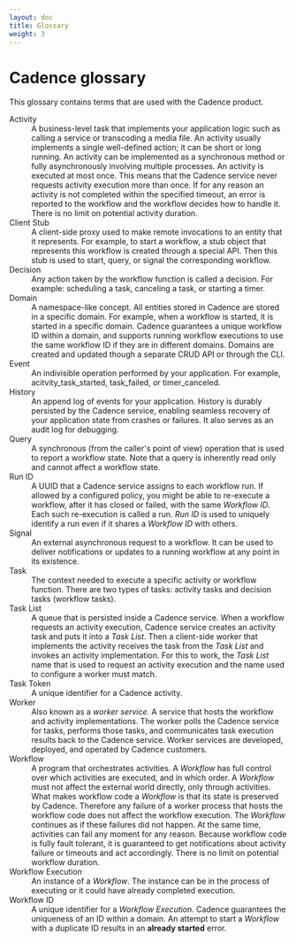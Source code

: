 ```yaml
---
layout: doc
title: Glossary
weight: 3
---
```


# Cadence glossary

This glossary contains terms that are used with the Cadence product.

<dl>
  <dt>Activity</dt>
  <dd>A business-level task that implements your application logic such as calling
  a service or transcoding a media file. An activity usually implements a single
  well-defined action; it can be short or long running. An activity can be implemented
  as a synchronous method or fully asynchronously involving multiple processes. An
  activity is executed at most once. This means that the Cadence service never
  requests activity execution more than once. If for any reason an activity is not
  completed within the specified timeout, an error is reported to the workflow and
  the workflow decides how to handle it. There is no limit on potential activity
  duration.</dd>

  <dt>Client Stub</dt>
  <dd>A client-side proxy used to make remote invocations to an entity that it
  represents. For example, to start a workflow, a stub object that represents
  this workflow is created through a special API. Then this stub is used to start,
  query, or signal the corresponding workflow.</dd>

  <dt>Decision</dt>
  <dd>Any action taken by the workflow function is called a decision. For example:
  scheduling a task, canceling a task, or starting a timer.</dd>

  <dt>Domain</dt>
  <dd>A namespace-like concept. All entities stored in Cadence are stored in a
  specific domain. For example, when a workflow is started, it is started in a
  specific domain. Cadence guarantees a unique workflow ID within a domain, and
  supports running workflow executions to use the same workflow ID if they are in
  different domains. Domains are created and updated though a separate CRUD API
  or through the CLI.</dd>

  <dt>Event</dt>
  <dd>An indivisible operation performed by your application. For example,
  acitvity_task_started, task_failed, or timer_canceled.</dd>

  <dt>History</dt>
  <dd>An append log of events for your application. History is durably persisted
  by the Cadence service, enabling seamless recovery of your application state
  from crashes or failures. It also serves as an audit log for debugging.</dd>

  <dt>Query</dt>
  <dd>A synchronous (from the caller's point of view) operation that is used to
  report a workflow state. Note that a query is inherently read only and cannot
  affect a workflow state.</dd>

  <dt>Run ID</dt>
  <dd>A UUID that a Cadence service assigns to each workflow run. If allowed by
  a configured policy, you might be able to re-execute a workflow, after it has
  closed or failed, with the same <i>Workflow ID</i>. Each such re-execution is called
  a run. <i>Run ID</i> is used to uniquely identify a run even if it shares a <i>Workflow ID</i>
  with others.</dd>

  <dt>Signal</dt>
  <dd>An external asynchronous request to a workflow. It can be used to deliver
  notifications or updates to a running workflow at any point in its existence.</dd>

  <dt>Task</dt>
  <dd>The context needed to execute a specific activity or workflow function.
  There are two types of tasks: activity tasks and decision tasks (workflow
  tasks).</dd>

  <dt>Task List</dt>
  <dd>A queue that is persisted inside a Cadence service. When a workflow requests
  an activity execution, Cadence service creates an activity task and puts it into
  a <i>Task List</i>. Then a client-side worker that implements the activity receives
  the task from the <i>Task List</i> and invokes an activity implementation. For this
  to work, the <i>Task List</i> name that is used to request an activity execution and
  the name used to configure a worker must match.</dd>

  <dt>Task Token</dt>
  <dd>A unique identifier for a Cadence activity. </dd>

  <dt>Worker</dt>
  <dd>Also known as a <i>worker service</i>. A service that hosts the workflow and
  activity implementations. The worker polls the Cadence service for tasks, performs
  those tasks, and communicates task execution results back to the Cadence service.
  Worker services are developed, deployed, and operated by Cadence customers.</dd>

  <dt>Workflow</dt>
  <dd>A program that orchestrates activities. A <i>Workflow</i> has full control over
  which activities are executed, and in which order. A <i>Workflow</i> must not affect
  the external world directly, only through activities. What makes workflow code
  a <i>Workflow</i> is that its state is preserved by Cadence. Therefore any failure
  of a worker process that hosts the workflow code does not affect the workflow
  execution. The <i>Workflow</i> continues as if these failures did not happen. At the
  same time, activities can fail any moment for any reason. Because workflow code
  is fully fault tolerant, it is guaranteed to get notifications about activity
  failure or timeouts and act accordingly. There is no limit on potential workflow
  duration.</dd>

  <dt>Workflow Execution</dt>
  <dd>An instance of a <i>Workflow</i>. The instance can be in the process of executing
  or it could have already completed execution.

  <dt>Workflow ID</dt>
  <dd>A unique identifier for a <i>Workflow Execution</i>. Cadence guarantees the
  uniqueness of an ID within a domain. An attempt to start a <i>Workflow</i> with a
  duplicate ID results in an <b>already started</b> error.</dd>

</dl>
